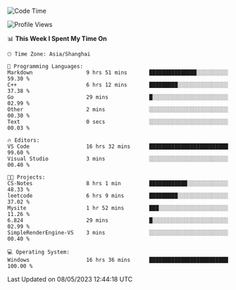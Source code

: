 <!--START_SECTION:waka-->
![Code Time](http://img.shields.io/badge/Code%20Time-916%20hrs%2036%20mins-blue)

![Profile Views](http://img.shields.io/badge/Profile%20Views-0-blue)

📊 **This Week I Spent My Time On** 

```text
🕑︎ Time Zone: Asia/Shanghai

💬 Programming Languages: 
Markdown                 9 hrs 51 mins       ███████████████░░░░░░░░░░   59.30 % 
C++                      6 hrs 12 mins       █████████░░░░░░░░░░░░░░░░   37.38 % 
Go                       29 mins             █░░░░░░░░░░░░░░░░░░░░░░░░   02.99 % 
Other                    2 mins              ░░░░░░░░░░░░░░░░░░░░░░░░░   00.30 % 
Text                     0 secs              ░░░░░░░░░░░░░░░░░░░░░░░░░   00.03 % 

🔥 Editors: 
VS Code                  16 hrs 32 mins      █████████████████████████   99.60 % 
Visual Studio            3 mins              ░░░░░░░░░░░░░░░░░░░░░░░░░   00.40 % 

🐱‍💻 Projects: 
CS-Notes                 8 hrs 1 min         ████████████░░░░░░░░░░░░░   48.33 % 
leetcode                 6 hrs 9 mins        █████████░░░░░░░░░░░░░░░░   37.02 % 
Mysite                   1 hr 52 mins        ███░░░░░░░░░░░░░░░░░░░░░░   11.26 % 
6.824                    29 mins             █░░░░░░░░░░░░░░░░░░░░░░░░   02.99 % 
SimpleRenderEngine-VS    3 mins              ░░░░░░░░░░░░░░░░░░░░░░░░░   00.40 % 

💻 Operating System: 
Windows                  16 hrs 36 mins      █████████████████████████   100.00 % 
```


 Last Updated on 08/05/2023 12:44:18 UTC
<!--END_SECTION:waka-->